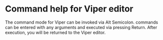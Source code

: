 # Command help for Viper editor

The command mode for Viper can be invoked via Alt Semicolon. commands can be entered with any arguments and executed via pressing Return.
After execution, you will be returned to the Viper editor.

